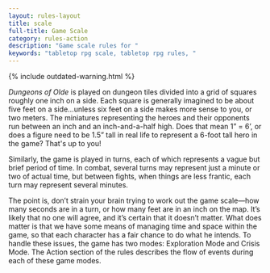 ```yaml
---
layout: rules-layout
title: scale
full-title: Game Scale
category: rules-action
description: "Game scale rules for "
keywords: "tabletop rpg scale, tabletop rpg rules, "
---
```


{% include outdated-warning.html %}

_Dungeons of Olde_ is played on dungeon tiles divided into a grid of squares roughly one inch on a side. Each square is generally imagined to be about five feet on a side&hellip;unless six feet on a side makes more sense to you, or two meters. The miniatures representing the heroes and their opponents run between an inch and an inch-and-a-half high. Does that mean 1” = 6’, or does a figure need to be 1.5” tall in real life to represent a 6-foot tall hero in the game? That's up to you!

Similarly, the game is played in turns, each of which represents a vague but brief period of time. In combat, several turns may represent just a minute or two of actual time, but between fights, when things are less frantic, each turn may represent several minutes.

The point is, don’t strain your brain trying to work out the game scale&mdash;how many seconds are in a turn, or how many feet are in an inch on the map. It’s likely that no one will agree, and it’s certain that it doesn’t matter. What does matter is that we have some means of managing time and space within the game, so that each character has a fair chance to do what he intends. To handle these issues, the game has two modes: Exploration Mode and Crisis Mode. The Action section of the rules describes the flow of events during each of these game modes.
